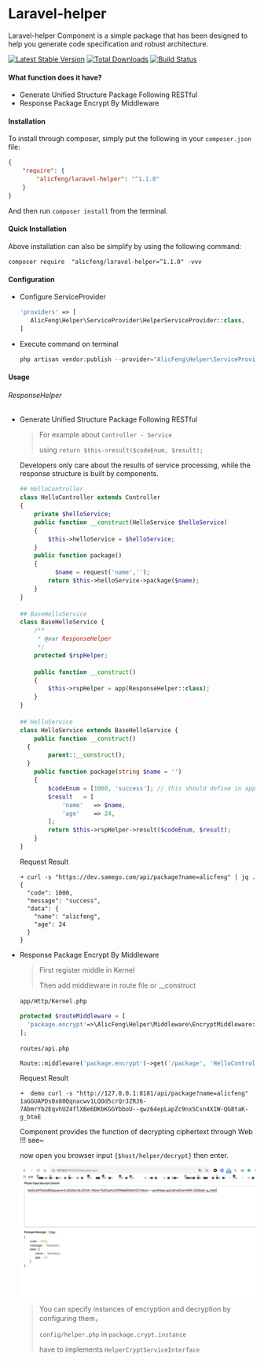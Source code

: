 Laravel-helper
==============

Laravel-helper Component is a simple package that has been designed to help you generate code specification and robust architecture.

[![Latest Stable Version](http://img.shields.io/packagist/v/alicfeng/laravel-helper.svg)](https://packagist.org/packages/alicfeng/laravel-helper) [![Total Downloads](https://poser.pugx.org/alicfeng/laravel-helper/d/total.svg)](https://packagist.org/packages/alicfeng/laravel-helper) [![Build Status](http://img.shields.io/travis/alicfeng/laravel-helper.svg)](https://travis-ci.org/alicfeng/laravel-helper) 

#### What function does it have?

- Generate Unified Structure Package Following RESTful
- Response Package Encrypt By Middleware



#### Installation

To install through composer, simply put the following in your `composer.json` file:

```json
{
    "require": {
        "alicfeng/laravel-helper": "^1.1.0"
    }
}
```

And then run `composer install` from the terminal.



#### Quick Installation

Above installation can also be simplify by using the following command:

```shell
composer require  "alicfeng/laravel-helper=^1.1.0" -vvv
```



#### Configuration

- Configure ServiceProvider

  ```php
  'providers' => [
     AlicFeng\Helper\ServiceProvider\HelperServiceProvider::class,
  ]
  ```

- Execute command on terminal

  ```php
  php artisan vendor:publish --provider="AlicFeng\Helper\ServiceProvider\HelperServiceProvider"
  ```

  

#### Usage

###### ResponseHelper

- Generate Unified Structure Package Following RESTful

  > For example about `Controller - Service`
  >
  > using `return $this->result($codeEnum, $result);` 

  Developers only care about the results of service processing, while the response structure is built by components.

  ```php
  ## HelloController
  class HelloController extends Controller
  {
      private $helloService;
      public function __construct(HelloService $helloService)
      {
          $this->helloService = $helloService;
      }
      public function package()
      {
        	$name = request('name','');
          return $this->helloService->package($name);
      }
  }
  
  ## BaseHelloService
  class BaseHelloService {
      /**
       * @var ResponseHelper
       */
      protected $rspHelper;
  
      public function __construct()
      {
          $this->rspHelper = app(ResponseHelper::class);
      }
  }
  
  ## HelloService 
  class HelloService extends BaseHelloService {
      public function __construct()
    {
          parent::__construct();
    }
      public function package(string $name = '')
      {
          $codeEnum = [1000, 'success']; // this should define in app/Enum/CodeEnum.php
          $result   = [
              'name'   => $name,
              'age'    => 24,
          ];
          return $this->rspHelper->result($codeEnum, $result);
      }
  }
  ```
  
  Request Result
  
  ```shell
  ➜ curl -s "https://dev.samego.com/api/package?name=alicfeng" | jq .
  {
    "code": 1000,
    "message": "success",
    "data": {
      "name": "alicfeng",
      "age": 24
    }
  }
  ```



- Response Package Encrypt By Middleware

  > First register middle in Kernel 
  >
  > Then add middleware in route file or __construct

  `app/Http/Kernel.php`

  ```php
  protected $routeMiddleware = [
    'package.encrypt'=>\AlicFeng\Helper\Middleware\EncryptMiddleware::class
  ];
  ```

  `routes/api.php`

  ```php
  Route::middleware('package.encrypt')->get('/package', 'HelloController@package');
  ```

  Request Result

  ```shell
  ➜  demo curl -s "http://127.0.0.1:8181/api/package?name=alicfeng"       
  1aGGUAPDs0x80Qqnacwv1LQOd5crQrJZRJ6-7AbmrYb2EqvhUZ4flXBe6DKbKGGYbboU--qwz64epLapZc9nxSCsn4XIW-QG8taK-g_bteE
  ```

  Component provides the function of decrypting ciphertext through Web !!! see~

  now open you browser input `{$host/helper/decrypt}` then enter.

  ![decrypt-web](https://raw.githubusercontent.com/alicfeng/laravel-helper/master/doc/web@2x.png)

  

  > You can specify instances of encryption and decryption by configuring them，
  >
  > `config/helper.php` in `package.crypt.instance`
  >
  > have to implements `HelperCryptServiceInterface`
  
   
  
